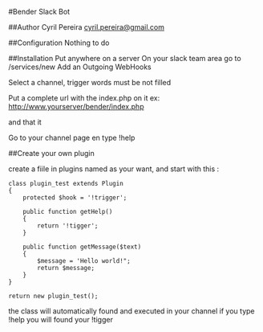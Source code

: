 #Bender Slack Bot

##Author
Cyril Pereira <cyril.pereira@gmail.com>

##Configuration
Nothing to do

##Installation
Put anywhere on a server
On your slack team area go to /services/new
Add an Outgoing WebHooks

Select a channel, trigger words must be not filled

Put a complete url with the index.php on it
ex: http://www.yourserver/bender/index.php

and that it

Go to your channel page en type !help

##Create your own plugin

create a fiile in plugins named as your want, and start with this :

~~~
class plugin_test extends Plugin
{
    protected $hook = '!trigger';

    public function getHelp()
    {
        return '!tigger';
    }

    public function getMessage($text)
    {
        $message = 'Hello world!";
        return $message;
    }
}

return new plugin_test();
~~~

the class will automatically found and executed
in your channel if you type !help you will found your !tigger